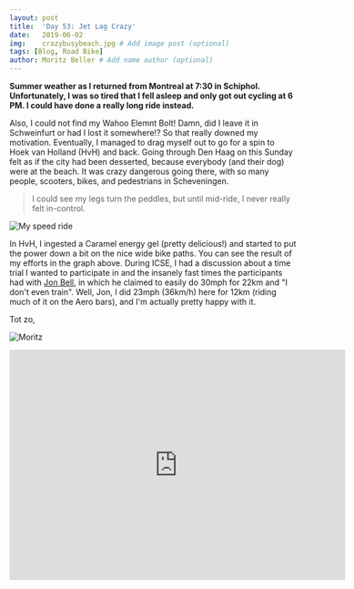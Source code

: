 ```yaml
---
layout: post
title:  'Day 53: Jet Lag Crazy'
date:   2019-06-02
img:    crazybusybeach.jpg # Add image post (optional)
tags: [Blog, Road Bike]
author: Moritz Beller # Add name author (optional)
---
```


**Summer weather as I returned from Montreal at 7:30 in
  Schiphol. Unfortunately, I was so tired that I fell asleep and only
  got out cycling at 6 PM. I could have done a really long ride
  instead.**

Also, I could not find my Wahoo Elemnt Bolt! Damn, did I leave it in
Schweinfurt or had I lost it somewhere!? So that really downed my
motivation. Eventually, I managed to drag myself out to go for a spin
to Hoek van Holland (HvH) and back. Going through Den Haag on this
Sunday felt as if the city had been desserted, because everybody (and
their dog) were at the beach. It was crazy dangerous going there, with
so many people, scooters, bikes, and pedestrians in Scheveningen.

> I could see my legs turn the peddles, but until mid-ride, I never
  really felt in-control.

![My speed ride]({{site.baseurl}}/assets/img/speed.png)

In HvH, I ingested a Caramel energy gel (pretty delicious!) and
started to put the power down a bit on the nice wide bike paths. You
can see the result of my efforts in the graph above. During ICSE, I
had a discussion about a time trial I wanted to participate in and the
insanely fast times the participants had with [Jon
Bell](https://www.jonbell.net/), in which he claimed to easily do
30mph for 22km and "I don't even train". Well, Jon, I did 23mph
(36km/h) here for 12km (riding much of it on the Aero bars), and I'm
actually pretty happy with it.

Tot zo,

![Moritz]({{site.baseurl}}/assets/img/moritz.png)

<iframe height='405' width='590' frameborder='0'
allowtransparency='true' scrolling='no'
src='https://www.strava.com/activities/2418525582/embed/374f9495f1443156fa4bab02965dc485a57725a9'></iframe>
